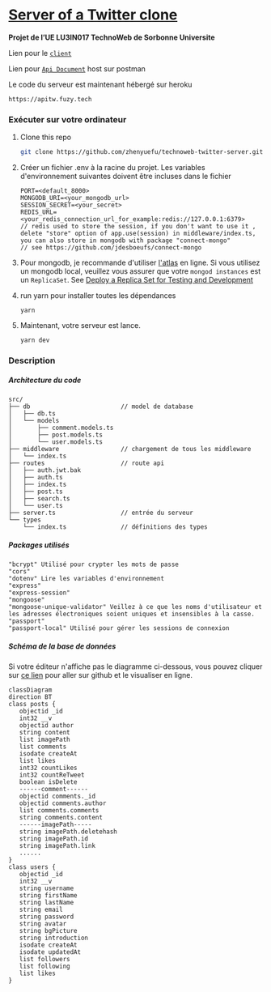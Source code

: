 # [Server of a Twitter clone](https://github.com/zhenyuefu/technoweb-twitter-server)

**Projet de l’UE LU3IN017 TechnoWeb de Sorbonne Universite**

Lien pour le [`client`](https://github.com/zhenyuefu/technoweb-twitter)

Lien pour [`Api Document`](https://documenter.getpostman.com/view/19358559/UyxdLVAZ ) host sur postman

Le code du serveur est maintenant hébergé sur heroku 

```
https://apitw.fuzy.tech
```

### Exécuter sur votre ordinateur

1. Clone this repo

   ```sh
   git clone https://github.com/zhenyuefu/technoweb-twitter-server.git
   ```

2. Créer un fichier .env à la racine du projet. Les variables d'environnement suivantes doivent être incluses dans le fichier

   ```
   PORT=<default_8000>
   MONGODB_URI=<your_mongodb_url>
   SESSION_SECRET=<your_secret>
   REDIS_URL=<your_redis_connection_url_for_example:redis://127.0.0.1:6379>
   // redis used to store the session, if you don't want to use it , delete "store" option of app.use(session) in middleware/index.ts, you can also store in mongodb with package "connect-mongo"
   // see https://github.com/jdesboeufs/connect-mongo
   ```

3. Pour mongodb, je recommande d'utiliser [l'atlas](https://www.mongodb.com/atlas/database) en ligne. Si vous utilisez un mongodb local, veuillez vous assurer que votre `mongod instances` est un `ReplicaSet`. See [Deploy a Replica Set for Testing and Development](https://www.mongodb.com/docs/manual/tutorial/deploy-replica-set-for-testing/)

4. run yarn pour installer toutes les dépendances

   ```
   yarn
   ```

5. Maintenant, votre serveur est lance.

   ```
   yarn dev
   ```

### Description

##### Architecture du code 

```
src/
├── db                         // model de database
│   ├── db.ts
│   └── models
│       ├── comment.models.ts
│       ├── post.models.ts
│       └── user.models.ts
├── middleware                 // chargement de tous les middleware
│   └── index.ts
├── routes                     // route api
│   ├── auth.jwt.bak
│   ├── auth.ts
│   ├── index.ts
│   ├── post.ts
│   ├── search.ts
│   └── user.ts
├── server.ts                  // entrée du serveur
└── types
    └── index.ts               // définitions des types
```

##### Packages utilisés

```
"bcrypt" Utilisé pour crypter les mots de passe
"cors"
"dotenv" Lire les variables d'environnement
"express"
"express-session"
"mongoose"
"mongoose-unique-validator" Veillez à ce que les noms d'utilisateur et les adresses électroniques soient uniques et insensibles à la casse.
"passport"
"passport-local" Utilisé pour gérer les sessions de connexion
```

##### Schéma de la base de données

Si votre éditeur n'affiche pas le diagramme ci-dessous, vous pouvez cliquer sur [ce lien](https://github.com/zhenyuefu/technoweb-twitter-server#schéma-de-la-base-de-données) pour aller sur github et le visualiser en ligne.

```mermaid
classDiagram
direction BT
class posts {
   objectid _id
   int32 __v
   objectid author
   string content
   list imagePath
   list comments
   isodate createAt
   list likes
   int32 countLikes
   int32 countReTweet
   boolean isDelete
   ------comment------
   objectid comments._id
   objectid comments.author
   list comments.comments
   string comments.content
   ------imagePath-----
   string imagePath.deletehash
   string imagePath.id
   string imagePath.link
   ......
}
class users {
   objectid _id
   int32 __v
   string username
   string firstName
   string lastName
   string email
   string password
   string avatar
   string bgPicture
   string introduction
   isodate createAt
   isodate updatedAt
   list followers
   list following
   list likes
}
```

